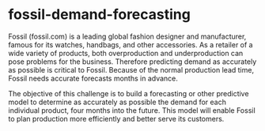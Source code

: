# fossil-demand-forecasting
Fossil (fossil.com) is a leading global fashion designer and manufacturer, famous for its watches, handbags, and other accessories. As a retailer of a wide variety of products, both overproduction and underproduction can pose problems for the business. Therefore predicting demand as accurately as possible is critical to Fossil. Because of the normal production lead time, Fossil needs accurate forecasts months in advance.

The objective of this challenge is to build a forecasting or other predictive model to determine as accurately as possible the demand for each individual product, four months into the future. This model will enable Fossil to plan production more efficiently and better serve its customers.
